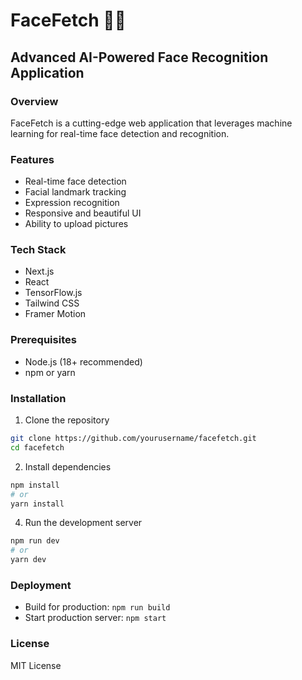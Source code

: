 # FaceFetch 🤖👥

## Advanced AI-Powered Face Recognition Application

### Overview
FaceFetch is a cutting-edge web application that leverages machine learning for real-time face detection and recognition.

### Features
- Real-time face detection
- Facial landmark tracking
- Expression recognition
- Responsive and beautiful UI
- Ability to upload pictures

### Tech Stack
- Next.js
- React
- TensorFlow.js
- Tailwind CSS
- Framer Motion

### Prerequisites
- Node.js (18+ recommended)
- npm or yarn

### Installation

1. Clone the repository
```bash
git clone https://github.com/yourusername/facefetch.git
cd facefetch
```

2. Install dependencies
```bash
npm install
# or
yarn install
```


4. Run the development server
```bash
npm run dev
# or
yarn dev
```

### Deployment
- Build for production: `npm run build`
- Start production server: `npm start`


### License
MIT License
